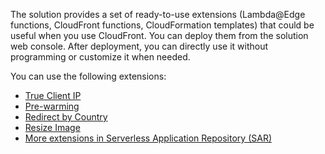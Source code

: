 The solution provides a set of ready-to-use extensions (Lambda@Edge functions, CloudFront functions, CloudFormation templates) that could be useful when you use CloudFront. You can deploy them from the solution web console. After deployment, you can directly use it without programming or customize it when needed.

You can use the following extensions:

- [True Client IP](true-client-ip.md)
- [Pre-warming](pre-warming.md)
- [Redirect by Country](redirect-by-country.md)
- [Resize Image](resize-image.md)
- [More extensions in Serverless Application Repository (SAR)](more-extension-in-sar.md)



